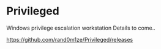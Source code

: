 # Privileged
Windows privilege escalation workstation
Details to come..

https://github.com/rand0m1ze/Privileged/releases
